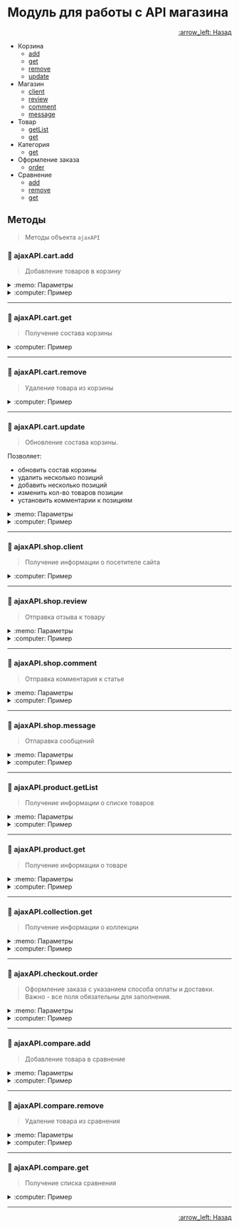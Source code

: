 # Модуль для работы с API магазина

<p align="right">
 <a href="https://github.com/liquid-hub/insales-common-js-v2-api">
 :arrow_left: Назад</a>
</p>

- Корзина
  - [add](https://github.com/liquid-hub/insales-common-js-v2-api/blob/master/ajaxAPI.md#hammer-ajaxapicartadd)
  - [get](https://github.com/liquid-hub/insales-common-js-v2-api/blob/master/ajaxAPI.md#hammer-ajaxapicartget)
  - [remove](https://github.com/liquid-hub/insales-common-js-v2-api/blob/master/ajaxAPI.md#hammer-ajaxapicartremove)
  - [update](https://github.com/liquid-hub/insales-common-js-v2-api/blob/master/ajaxAPI.md#hammer-ajaxapicartupdate)
- Магазин
  - [client](https://github.com/liquid-hub/insales-common-js-v2-api/blob/master/ajaxAPI.md#hammer-ajaxapishopclient)
  - [review](https://github.com/liquid-hub/insales-common-js-v2-api/blob/master/ajaxAPI.md#hammer-ajaxapishopreview)
  - [comment](https://github.com/liquid-hub/insales-common-js-v2-api/blob/master/ajaxAPI.md#hammer-ajaxapishopcomment)
  - [message](https://github.com/liquid-hub/insales-common-js-v2-api/blob/master/ajaxAPI.md#hammer-ajaxapishopmessage)
- Товар
  - [getList](https://github.com/liquid-hub/insales-common-js-v2-api/blob/master/ajaxAPI.md#hammer-ajaxapiproductgetList)
  - [get](https://github.com/liquid-hub/insales-common-js-v2-api/blob/master/ajaxAPI.md#hammer-ajaxapiproductget)
- Категория
  - [get](https://github.com/liquid-hub/insales-common-js-v2-api/blob/master/ajaxAPI.md#hammer-ajaxapicollectionget)
- Оформление заказа
  - [order](https://github.com/liquid-hub/insales-common-js-v2-api/blob/master/ajaxAPI.md#hammer-ajaxapicheckoutorder)
- Сравнение
  - [add](https://github.com/liquid-hub/insales-common-js-v2-api/blob/master/ajaxAPI.md#hammer-ajaxapicompareadd)
  - [remove](https://github.com/liquid-hub/insales-common-js-v2-api/blob/master/ajaxAPI.md#hammer-ajaxapicompareremove)
  - [get](https://github.com/liquid-hub/insales-common-js-v2-api/blob/master/ajaxAPI.md#hammer-ajaxapicompareget)
## Методы

> Методы объекта `ajaxAPI`

### :hammer: ajaxAPI.cart.add

> Добавление товаров в корзину

<details>
<summary>:memo: Параметры</summary>

```js
/*
* var items = {
*   123456: 1,
*   123457: 3,
*   123450: 100
* };
*
* var options = {
*   comments: { 123456: 'Ваш комментарий' },
*   coupon: 'test'
* }
*/

ajaxAPI.cart.add(items, options)
  .done(function (onDone) { console.log ('onDone: ', onDone) })
  .fail(function (onFail) { console.log ('onFail:', onFail) });
```
</details>
<details>
<summary>:computer: Пример</summary>

```js
ajaxAPI.cart.add({
    123456: 1,
    123457: 3,
    123450: 100
  }, {
    comments: { 123456: 'Ваш комментарий' },
    coupon: 'test'
  })
  .done(function (onDone) { console.log ('onDone: ', onDone) })
  .fail(function (onFail) { console.log ('onFail:', onFail) });
```
</details>

---

### :hammer: ajaxAPI.cart.get

> Получение состава корзины

<details>
<summary>:computer: Пример</summary>

```js
ajaxAPI.cart.get()
  .done(function (onDone) { console.log ('onDone: ', onDone) })
  .fail(function (onFail) { console.log ('onFail:', onFail) });
```
</details>

---

### :hammer: ajaxAPI.cart.remove

> Удаление товара из корзины

<details>
<summary>:computer: Пример</summary>

```js
/**
 * @param {Number} variant_id - id модификации
 */
ajaxAPI.cart.remove(123123)
  .done(function (onDone) { console.log ('onDone: ', onDone) })
  .fail(function (onFail) { console.log ('onFail:', onFail) });
```
</details>

---

### :hammer: ajaxAPI.cart.update

>  Обновление состава корзины.

Позволяет:
 * обновить состав корзины
 * удалить несколько позиций
 * добавить несколько позиций
 * изменить кол-во товаров позиции
 * установить комментарии к позициям


<details>
<summary>:memo: Параметры</summary>

```js
/*
  * @param {Object} items - набор пар {variant_id: quantity, ...}. Если quantity = 0, то позиция удаляется из корзины, в противном случае устанавливается указанное кол-во
  * @param {Object} options - дополнительные поля: comments, coupon
  * @param {Object} options.comments - объект с комментариями вида {variant_id: comment, ...}
  * @param {String} options.coupon - название купона
*/

var items = {
  123456: 1,
  123457: 3,
  123450: 100
};

var options = {
  comments: { 123456: 'Ваш комментарий' },
  coupon: 'test'
}

ajaxAPI.cart.update(items, optins)
  .done(function (onDone) { console.log('onDone: ', onDone) })
  .fail(function (onFail) { console.log('onFail: ', onFail) });
```
</details>
<details>
<summary>:computer: Пример</summary>

```js
var items = {
  123456: 1,
  123457: 3,
  123450: 100
};

var options = {
  comments: { 123456: 'Ваш комментарий' },
  coupon: 'test'
}

ajaxAPI.cart.update(items, optins)
  .done(function (onDone) { console.log('onDone: ', onDone) })
  .fail(function (onFail) { console.log('onFail: ', onFail) });
```
</details>

---

### :hammer: ajaxAPI.shop.client

>  Получение информации о посетителе сайта

<details>
<summary>:computer: Пример</summary>

```js
/*
* Если пользователь залогинен, получим json с акутальной информацией о покупателе
* { status: "ok", client: { // информация о покупателе }}
*
* В случае, если пользователь не залогинен, получим
* { status: "error", message: "Not authorized", url: "/client_account/session/new" }
*/

ajaxAPI.shop.client()
  .done(function (onDone) { console.log('onDone: ', onDone) })
  .fail(function (onFail) { console.log('onFail: ', onFail) })

```
</details>

---

### :hammer: ajaxAPI.shop.review

>  Отправка отзыва к товару

<details>
<summary>:memo: Параметры</summary>

```js
/*
* @param {Object} review - объект с отзывом. ОБЯЗАТЕЛЬНО
* @param {String} review.author - автор отзыва. ОБЯЗАТЕЛЬНО
* @param {String} review.email - e-mail посетителя. ОБЯЗАТЕЛЬНО
* @param {String} review.content - тело отзыва.ОБЯЗАТЕЛЬНО
* @param {String} review.captcha_solution - капча. ОБЯЗАТЕЛЬНО
* @param {String} productUrl - url товара, к которому хотим оставить отзыв
*/


ajaxAPI.shop.review(review, productUrl)
  .done(function (onDone) { console.log('onDone: ', onDone) })
  .fail(function (onFail) { console.log('onFail: ', onFail) });
```
</details>
<details>
<summary>:computer: Пример</summary>

```js
var reviewOption = {
  author: 'Пользователь',
  email: 'user@mail.ru',
  content: 'Текст отзыва',
  rating: 5
}
if ($('#recaptcha-token').length) {
    reviewOption['g-recaptcha-response'] = $('#recaptcha-token').val();
}else{
  reviewOption['captcha_solution'] = $('[name="review[captcha_solution]"]').val();
}

ajaxAPI.shop.review(reviewOption, '/collection/shop/product/main')
  .done(function (onDone) { console.log('onDone: ', onDone) })
  .fail(function (onFail) { console.log('onFail: ', onFail) });
```
</details>

---

### :hammer: ajaxAPI.shop.comment

>  Отправка комментария к статье

<details>
<summary>:memo: Параметры</summary>

```js
/*
* @param {Object} comment - объект с комментарием. ОБЯЗАТЕЛЬНО
* @param {String} comment.author - автор комментария. ОБЯЗАТЕЛЬНО
* @param {String} comment.email - e-mail посетителя. ОБЯЗАТЕЛЬНО
* @param {String} comment.content - тело комментария.ОБЯЗАТЕЛЬНО
* @param {String} comment.captcha_solution - капча. ОБЯЗАТЕЛЬНО
* @param {String} articleUrl - url статьи, к которому хотим оставить отзыв
*/


ajaxAPI.shop.comment(comment, articleUrl)
  .done(function (onDone) { console.log('onDone: ', onDone) })
  .fail(function (onFail) { console.log('onFail: ', onFail) });
```
</details>
<details>
<summary>:computer: Пример</summary>

```js
var commentOption = {
  author: 'Пользователь',
  email: 'user@mail.ru',
  content: 'Текст'
}
if ($('#recaptcha-token').length) {
    reviewOption['g-recaptcha-response'] = $('#recaptcha-token').val();
}else{
  reviewOption['captcha_solution'] = $('[name="review[captcha_solution]"]').val();
}

ajaxAPI.shop.comment(commentOption, '/blogs/blog/aktsiya')
  .done(function (onDone) { console.log('onDone: ', onDone) })
  .fail(function (onFail) { console.log('onFail: ', onFail) });
```
</details>

---

### :hammer: ajaxAPI.shop.message

>  Отпаравка сообщений

<details>
<summary>:memo: Параметры</summary>

```js
/*
* @param {Object} message - объект с полями
* @param {string} message.content - тело сообщения. Обязательно
* @param {string} message.from - e-mail, с которого "отправлено" сообщение. Обязательно
* @param {string} message.phone - телефон, указывается в теле письма. По-умолчанию - пустое
* @param {string} message.name - имя, указывается в теле письма. По-умолчанию - пустое.
* @param {string} options.subject - тема письма.
*/

ajaxAPI.shop.message({
  'from': 'json@test.ru',
  'name': 'test is my name',
  'subject': 'test is my subject',
  'content': 'Hello',
  'phone': '+00000000000000'
})
.done(function (onDone) { console.log('onDone: ', onDone) })
.fail(function (onFail) { console.log('onFail: ', onFail) });
```
</details>
<details>
<summary>:computer: Пример</summary>

```js
ajaxAPI.shop.message({
  'from': 'json@test.ru',
  'name': 'test is my name',
  'subject': 'test is my subject',
  'content': 'Hello',
  'phone': '+00000000000000'
})
.done(function (onDone) { console.log('onDone: ', onDone) })
.fail(function (onFail) { console.log('onFail: ', onFail) });
```
</details>

---

### :hammer: ajaxAPI.product.getList

>  Получение информации о списке товаров

<details>
<summary>:memo: Параметры</summary>

```js
/*
* Важно! Отсутствует поле "подробное описание".
*
* @param {array} ids - список id товаров, за раз моно получить информацию не более чем о 100 товарах
*/

ajaxAPI.product.getList([123456,123457,123458,123459])
  .done(function (onDone) {console.log('onDone: ', onDone) })
  .fail(function (onFail) {console.log('onFail: ', onFail) });
```
</details>
<details>
<summary>:computer: Пример</summary>

```js
ajaxAPI.product.getList([123456,123457,123458,123459])
  .done(function (onDone) {console.log('onDone: ', onDone) })
  .fail(function (onFail) {console.log('onFail: ', onFail) });
```
</details>

---

### :hammer: ajaxAPI.product.get

>  Получение информации о товаре

<details>
<summary>:memo: Параметры</summary>

```js
/*
* @param {number} id - id товара
*/

ajaxAPI.product.get(123456)
  .done(function (onDone) {console.log('onDone: ', onDone) })
  .fail(function (onFail) {console.log('onFail: ', onFail) });
```
</details>
<details>
<summary>:computer: Пример</summary>

```js
ajaxAPI.product.get(123456)
  .done(function (onDone) {console.log('onDone: ', onDone) })
  .fail(function (onFail) {console.log('onFail: ', onFail) });
```
</details>

---

### :hammer: ajaxAPI.collection.get

>  Получение информации о коллекции

<details>
<summary>:memo: Параметры</summary>

```js
/*
* @param {string} handle - пермалинк коллекции, объязателен.
* @param {Object} filter - объект с выбранными параметрами для фильтрации
* @param {Object} pager - объект с настройками пагинации
* @param {number} pager.page_size - размер разбивки на страницы
* @param {number} pager.page - номер страницы, по которой получаем информацию
*/

var filter = {
  price_min: 4000,
  price_max: 10000
};

var pager = {
  page_size: 25,
  page: 2
}

ajaxAPI.collection.get('collection_handle', filter, pager)
  .done(function (onDone) { console.log('onDone: ', onDone) })
  .fail(function (onFail) { console.log('onFail: ', onFail) });
```
</details>
<details>
<summary>:computer: Пример</summary>

```js
var filter = {
  price_min: 4000,
  price_max: 10000
};

var pager = {
  page_size: 25,
  page: 2
}

ajaxAPI.collection.get('collection_handle', filter, pager)
  .done(function (onDone) { console.log('onDone: ', onDone) })
  .fail(function (onFail) { console.log('onFail: ', onFail) });
```
</details>

---

### :hammer: ajaxAPI.checkout.order

>  Оформление заказа с указанием способа оплаты и доставки. Важно - все поля обязательны для заполнения.

<details>
<summary>:memo: Параметры</summary>

```js
/*
* @param {Object} client - объект с полями {email: почта, name: имя, phone: телефон}
* @param {string} client.email - почта
* @param {string} client.name - ФИО
* @param {string} client.phone - телефон
* @param {Object} order - объект с обязательными полями
* @param {number} order.delivery - id способа доставки
* @param {number} order.payment - id способа оплаты
*/

ajaxAPI.checkout.order(client, order)
  .done(function (onDone) { console.log('onDone: ', onDone) })
  .fail(function (onFail) { console.log('onFail: ', onFail) });
```
</details>
<details>
<summary>:computer: Пример</summary>

```js
ajaxAPI.checkout.order({
  email: 'user@mail.ru',
  name: 'user',
  phone: '79879991122'
  }, {
  delivery: 1111111,
  payment: 2222222
})
  .done(function (onDone) { console.log('onDone: ', onDone) })
  .fail(function (onFail) { console.log('onFail: ', onFail) });
```
</details>

---

### :hammer: ajaxAPI.compare.add

>  Добавление товара в сравнение

<details>
<summary>:memo: Параметры</summary>

```js
/*
 * @param {number} id - id товара, добавляемого в сравнение
*/

ajaxAPI.compare.add(123456)
  .done(function (onDone) { console.log('onDone: ', onDone) })
  .fail(function (onFail) { console.log('onFail: ', onFail) });
```
</details>
<details>
<summary>:computer: Пример</summary>

```js
ajaxAPI.compare.add(123456)
  .done(function (onDone) { console.log('onDone: ', onDone) })
  .fail(function (onFail) { console.log('onFail: ', onFail) });
```
</details>

---

### :hammer: ajaxAPI.compare.remove

>  Удаление товара из сравнения

<details>
<summary>:memo: Параметры</summary>

```js
/*
 * @param {number} id - id товара, удаляемого из списка.
*/

ajaxAPI.compare.remove(123456)
  .done(function (onDone) { console.log('onDone: ', onDone) })
  .fail(function (onFail) { console.log('onFail: ', onFail) });
```
</details>
<details>
<summary>:computer: Пример</summary>

```js
ajaxAPI.compare.remove(123456)
  .done(function (onDone) { console.log('onDone: ', onDone) })
  .fail(function (onFail) { console.log('onFail: ', onFail) });
```
</details>

---

### :hammer: ajaxAPI.compare.get

>  Получение списка сравнения

<details>
<summary>:computer: Пример</summary>

```js
ajaxAPI.compare.get()
  .done(function (onDone) { console.log('onDone: ', onDone) })
  .fail(function (onFail) { console.log('onFail: ', onFail) });
```
</details>

---


<p align="right">
 <a href="https://github.com/liquid-hub/insales-common-js-v2-api">
 :arrow_left: Назад</a>
</p>
